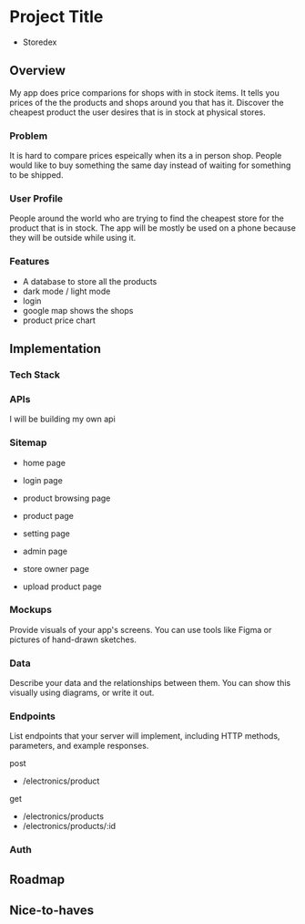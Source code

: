 # Project Title

- Storedex

## Overview

<!-- What is your app? Brief description in a couple of sentences. -->

My app does price comparions for shops with in stock items. It tells you prices of the the products and shops around you that has it.
Discover the cheapest product the user desires that is in stock at physical stores.

### Problem

<!-- Why is your app needed? Background information around any pain points or other reasons. -->

It is hard to compare prices espeically when its a in person shop. People would like to buy something the same day instead of waiting for something to be shipped.

### User Profile

<!-- Who will use your app? How will they use it? Any special considerations that your app must take into account. -->

People around the world who are trying to find the cheapest store for the product that is in stock. The app will be mostly be used on a phone because they will be outside while using it.

### Features

<!-- List the functionality that your app will include. These can be written as user stories or descriptions with related details. Do not describe _how_ these features are implemented, only _what_ needs to be implemented. -->

- A database to store all the products
- dark mode / light mode
- login
- google map shows the shops
- product price chart

## Implementation

### Tech Stack

<!-- List technologies that will be used in your app, including any libraries to save time or provide more functionality. Be sure to research any potential limitations. -->

### APIs

<!-- List any external sources of data that will be used in your app. -->

I will be building my own api

### Sitemap

<!-- List the pages of your app with brief descriptions. You can show this visually, or write it out. -->

- home page
- login page
- product browsing page
- product page
- setting page

- admin page

- store owner page
- upload product page

### Mockups

Provide visuals of your app's screens. You can use tools like Figma or pictures of hand-drawn sketches.

### Data

Describe your data and the relationships between them. You can show this visually using diagrams, or write it out.

### Endpoints

List endpoints that your server will implement, including HTTP methods, parameters, and example responses.

post

- /electronics/product

get

- /electronics/products
- /electronics/products/:id

### Auth

<!-- Does your project include any login or user profile functionality? If so, describe how authentication/authorization will be implemented. -->

## Roadmap

<!-- Scope your project as a sprint. Break down the tasks that will need to be completed and map out timeframes for implementation. Think about what you can reasonably complete before the due date. The more detail you provide, the easier it will be to build. -->

## Nice-to-haves

<!-- Your project will be marked based on what you committed to in the above document. Under nice-to-haves, you can list any additional features you may complete if you have extra time, or after finishing. -->
